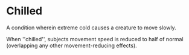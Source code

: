 # Chilled

A condition wherein extreme cold causes a creature to move slowly.

When ''chilled'', subjects movement speed is reduced to half of normal (overlapping any other movement-reducing effects).